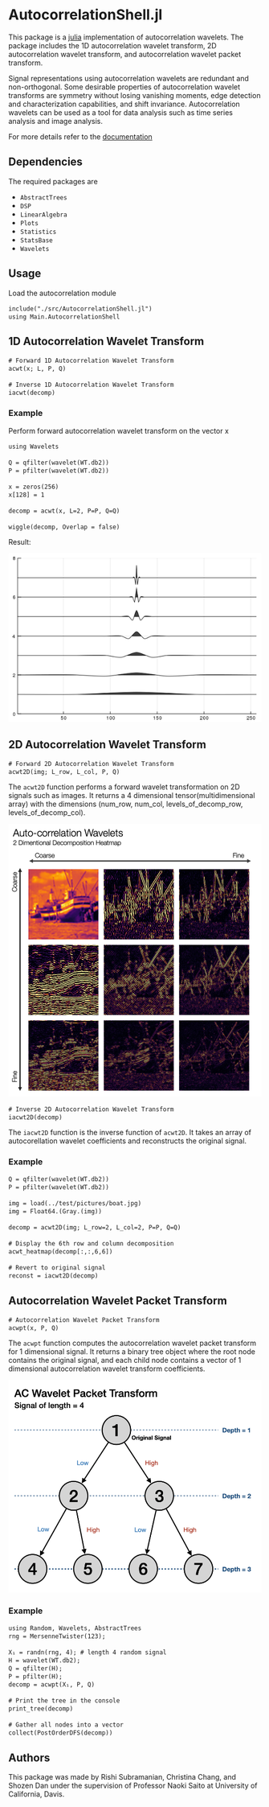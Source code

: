 # AutocorrelationShell.jl

This package is a [julia](https://github.com/JuliaLang/julia) implementation of autocorrelation wavelets. The package includes the 1D autocorrelation wavelet transform, 2D autocorrelation wavelet transform, and autocorrelation wavelet packet transform.

Signal representations using autocorrelation wavelets are redundant and non-orthogonal. Some desirable properties of autocorrelation wavelet transforms are symmetry without losing vanishing moments, edge detection and characterization capabilities, and shift invariance. Autocorrelation wavelets can be used as a tool for data analysis such as time series analysis and image analysis.

For more details refer to the [documentation](https://boundaryvalueproblems.gitlab.io/autocorrelation-shell/)

## Dependencies
The required packages are
+ `AbstractTrees`
+ `DSP`
+ `LinearAlgebra`
+ `Plots`
+ `Statistics`
+ `StatsBase`
+ `Wavelets`

## Usage
Load the autocorrelation module
```{julia}
include("./src/AutocorrelationShell.jl")
using Main.AutocorrelationShell
```

## 1D Autocorrelation Wavelet Transform
```{julia}
# Forward 1D Autocorrelation Wavelet Transform
acwt(x; L, P, Q)

# Inverse 1D Autocorrelation Wavelet Transform
iacwt(decomp)
```

### Example
Perform forward autocorrelation wavelet transform on the vector x
```{julia}
using Wavelets

Q = qfilter(wavelet(WT.db2))
P = pfilter(wavelet(WT.db2))

x = zeros(256)
x[128] = 1

decomp = acwt(x, L=2, P=P, Q=Q)

wiggle(decomp, Overlap = false)
```

Result:

![Result](Presentations/2019/Overleaf/auto_decomposition.png)

## 2D Autocorrelation Wavelet Transform
```{julia}
# Forward 2D Autocorrelation Wavelet Transform
acwt2D(img; L_row, L_col, P, Q)
```
The `acwt2D` function performs a forward wavelet transformation on 2D signals such as images. It returns a 4 dimensional tensor(multidimensional array) with the dimensions (num_row, num_col, levels_of_decomp_row, levels_of_decomp_col).

<img src="Presentations/Other/ac2d_decomp_heatmap.png" alt="AC2D transform example" width="600" />

```{julia}
# Inverse 2D Autocorrelation Wavelet Transform
iacwt2D(decomp)
```
The `iacwt2D` function is the inverse function of `acwt2D`. It takes an array of autocorellation wavelet coefficients and reconstructs the original signal.

### Example
```{julia}
Q = qfilter(wavelet(WT.db2))
P = pfilter(wavelet(WT.db2))

img = load(../test/pictures/boat.jpg)
img = Float64.(Gray.(img))

decomp = acwt2D(img; L_row=2, L_col=2, P=P, Q=Q)

# Display the 6th row and column decomposition
acwt_heatmap(decomp[:,:,6,6])

# Revert to original signal
reconst = iacwt2D(decomp)
```

## Autocorrelation Wavelet Packet Transform
```{julia}
# Autocorrelation Wavelet Packet Transform
acwpt(x, P, Q)
```
The `acwpt` function computes the autocorrelation wavelet packet transform for 1 dimensional signal. It returns a binary tree object where the root node contains the original signal, and each child node contains a vector of 1 dimensional autocorrelation wavelet transform coefficients.

<img src="Presentations/Other/acwpt_diagram.png" alt="AC Wavelet Packet Transform Diagram" width="600" />

### Example
```{julia}
using Random, Wavelets, AbstractTrees
rng = MersenneTwister(123);

X₁ = randn(rng, 4); # length 4 random signal
H = wavelet(WT.db2);
Q = qfilter(H);
P = pfilter(H);
decomp = acwpt(X₁, P, Q)

# Print the tree in the console
print_tree(decomp)

# Gather all nodes into a vector
collect(PostOrderDFS(decomp))
```

## Authors
This package was made by Rishi Subramanian, Christina Chang, and Shozen Dan under the supervision of Professor Naoki Saito at University of California, Davis.
